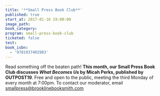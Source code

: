 ```yaml
---
title: '**Small Press Book Club**'
published: true
start_at: 2017-01-16 19:00:00
image_path:
book_category:
program: small-press-book-club
ticketed: false
test:
book_isbn:
  - '9781937402983'
---
```



Read something off the beaten path! **This month, our Small Press Book Club discusses *What Becomes Us* by Micah Perks, published by OUTPOST19**. Free and open to the public, meeting the third Monday of every month at 7:00pm. To contact our moderator, email smallpress@brooklinebooksmith.com